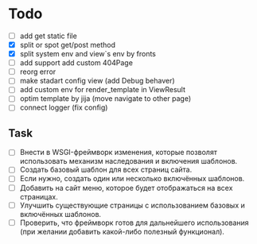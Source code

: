 # Todo

- [ ] add get static file
- [x] split or spot get/post method
- [x] split system env and view`s env by fronts
- [ ] add support add custom 404Page
- [ ] reorg error  
- [ ] make stadart config view (add Debug behaver)
- [ ] add custom env for render_template in ViewResult
- [ ] optim template by jija (move navigate to other page)
- [ ] connect logger (fix config)

## Task

- [ ] Внести в WSGI-фреймворк изменения, которые позволят использовать механизм
        наследования и включения шаблонов.
- [ ] Создать базовый шаблон для всех страниц сайта.
- [ ] Если нужно, создать один или несколько включённых шаблонов.
- [ ] Добавить на сайт меню, которое будет отображаться на всех страницах.
- [ ] Улучшить существующие страницы с использованием базовых и включённых шаблонов.
- [ ] Проверить, что фреймворк готов для дальнейшего использования
    (при желании добавить какой-либо полезный функционал).
